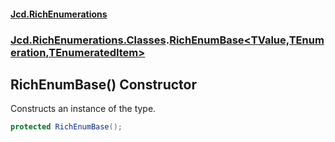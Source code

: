 #### [Jcd.RichEnumerations](index.md 'index')

### [Jcd.RichEnumerations.Classes](Jcd.RichEnumerations.Classes.md 'Jcd.RichEnumerations.Classes').[RichEnumBase&lt;TValue,TEnumeration,TEnumeratedItem&gt;](Jcd.RichEnumerations.Classes.RichEnumBase_TValue,TEnumeration,TEnumeratedItem_.md 'Jcd.RichEnumerations.Classes.RichEnumBase<TValue,TEnumeration,TEnumeratedItem>')

## RichEnumBase() Constructor

Constructs an instance of the type.

```csharp
protected RichEnumBase();
```